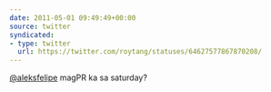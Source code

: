 ```yaml
---
date: 2011-05-01 09:49:49+00:00
source: twitter
syndicated:
- type: twitter
  url: https://twitter.com/roytang/statuses/64627577867870208/
---
```


[@aleksfelipe](https://twitter.com/aleksfelipe/) magPR ka sa saturday?